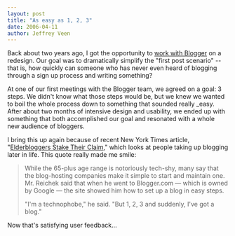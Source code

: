 ```yaml
--- 
layout: post
title: "As easy as 1, 2, 3"
date: 2006-04-11
author: Jeffrey Veen
---
```

Back about two years ago, I got the opportunity to <a href="http://www.veen.com/jeff/archives/000533.html">work with Blogger</a> on a redesign. Our goal was to dramatically simplify the "first post scenario" -- that is, how quickly can someone who has never even heard of blogging through a sign up process and writing something?

At one of our first meetings with the Blogger team, we agreed on a goal: 3 steps. We didn't know what those steps would be, but we knew we wanted to boil the whole process down to something that sounded really _easy. After about two months of intensive design and usability, we ended up with something that both accomplished our goal and resonated with a whole new audience of bloggers.

I bring this up again because of recent New York Times article, "<a href="http://www.nytimes.com/2006/04/11/business/retirement/11blogs.html">Elderbloggers Stake Their Claim</a>," which looks at people taking up blogging later in life. This quote really made me smile:

<blockquote>While the 65-plus age range is notoriously tech-shy, many say that the blog-hosting companies make it simple to start and maintain one. Mr. Reichek said that when he went to Blogger.com &mdash; which is owned by Google &mdash; the site showed him how to set up a blog in easy steps.

"I'm a technophobe," he said. "But 1, 2, 3 and suddenly, I've got a blog."</blockquote>

Now that's satisfying user feedback...
&#8203;